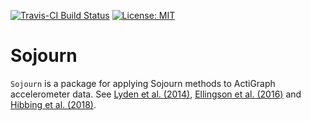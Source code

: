 <!-- README.md is generated from README.Rmd. Please edit that file -->

[![Travis-CI Build
Status](https://travis-ci.org/paulhibbing/Sojourn.svg?branch=master)](https://travis-ci.org/paulhibbing/Sojourn)
[![License:
MIT](https://img.shields.io/badge/License-MIT-yellow.svg)](https://opensource.org/licenses/MIT)

# Sojourn

`Sojourn` is a package for applying Sojourn methods to ActiGraph
accelerometer data. See [Lyden et al.
(2014)](https://www.ncbi.nlm.nih.gov/pubmed/23860415), [Ellingson et al.
(2016)](https://www.ncbi.nlm.nih.gov/pubmed/?term=Validity+of+an+Integrative+Method+for+Processing+Physical+Activity+Data)
and [Hibbing et al.
(2018)](https://www.ncbi.nlm.nih.gov/pubmed/29135657).
